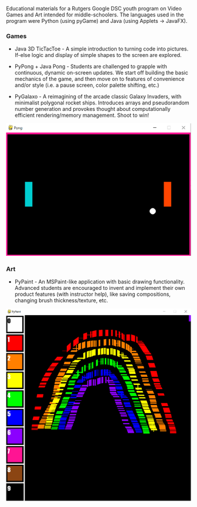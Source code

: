 Educational materials for a Rutgers Google DSC youth program on Video Games and Art intended for middle-schoolers. The languages used in the program were Python (using pyGame) and Java (using Applets -> JavaFX).

<h3>Games</h3>

* Java 3D TicTacToe - A simple introduction to turning code into pictures. If-else logic and display of simple shapes to the screen are explored.

* PyPong + Java Pong - Students are challenged to grapple with continuous, dynamic on-screen updates. We start off building the basic mechanics of the game, and then move on to features of convenience and/or style (i.e. a pause screen, color palette shifting, etc.)

* PyGalaxo - A reimagining of the arcade classic Galaxy Invaders, with minimalist polygonal rocket ships. Introduces arrays and pseudorandom number generation and provokes thought about computationally efficient rendering/memory management. Shoot to win!


![PyPong Freezeframe](./assets/pong.png "A still from a competitive game of PyPong")

<h3>Art</h3>

* PyPaint - An MSPaint-like application with basic drawing functionality. Advanced students are encouraged to invent and implement their own product features (with instructor help), like saving compositions, changing brush thickness/texture, etc.

![PyPaint Rainbow Painting](./assets/paint.png "An original composition made in PyPaint")
